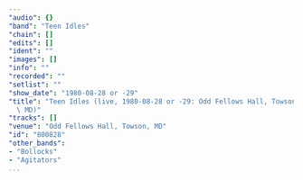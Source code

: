 ```yaml
---
"audio": {}
"band": "Teen Idles"
"chain": []
"edits": []
"ident": ""
"images": []
"info": ""
"recorded": ""
"setlist": ""
"show_date": "1980-08-28 or -29"
"title": "Teen Idles (live, 1980-08-28 or -29: Odd Fellows Hall, Towson,\
  \ MD)"
"tracks": []
"venue": "Odd Fellows Hall, Towson, MD"
"id": "800828"
"other_bands":
- "Bollocks"
- "Agitators"
...
```

